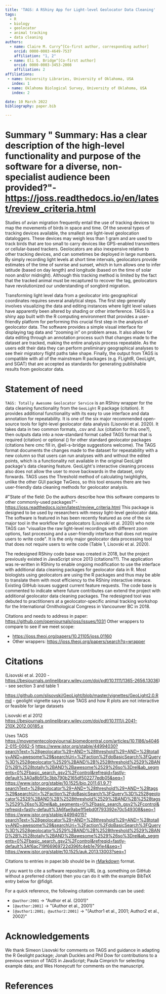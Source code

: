 ```yaml
---
title: 'TAGS: A RShiny App for Light-level Geolocator Data Cleaning'
tags:
  - R
  - biology
  - geolocator
  - animal tracking
  - data cleaning
authors:
  - name: Claire M. Curry^[Co-first author, corresponding author]
    orcid: 0000-0003-4649-7537
    affiliation: "1, 2" 
  - name: Eli S. Bridge^[Co-first author]
    orcid: 0000-0003-3453-2008
    affiliation: 2
affiliations:
 - name: University Libraries, University of Oklahoma, USA
   index: 1
 - name: Oklahoma Biological Survey, University of Oklahoma, USA
   index: 2

date: 10 March 2022
bibliography: paper.bib

---
```


# Summary " Summary: Has a clear description of the high-level functionality and purpose of the software for a diverse, non-specialist audience been provided?"- https://joss.readthedocs.io/en/latest/review_criteria.html

Studies of avian migration frequently entail the use of tracking devices to map the movements of birds in space and time. Of the several types of tracking devices available, the smallest are light-level geolocation dataloggers. These devices may weigh less than 1 gram and are used to track birds that are too small to carry devices like GPS-enabled transmitters or cellular-based trackers. Geolocators are also inexpensive relative to other tracking devices, and can sometimes be deployed in large numbers. By simply recording light levels at short time intervals, geolocators provide estimates of the time of sunrise and sunset, which in turn allows one to infer latitude (based on day length) and longitude (based on the time of solar noon and/or midnight). Although this tracking method is limited by the fact that the tracked animal must be recaptured to recover the tag, geolocators have revolutionized our understanding of songbird migration. 

Transforming light level data from a geolocator into geographical coordinates requires several analytical steps. The first step generally involves visualizing the data and editing instances where light level values have apparently been altered by shading or other interference. TAGS is a shiny app built with the R computing environment that provides a user-friendly platform for performing this crucial first step in the analysis of geolocator data. The software provides a simple visual interface for displaying tag data and “zooming in” on problem areas. It also allows for data editing through an annotation process such that changes made to the dataset are tracked, making the entire analysis process repeatable. As the users edit their data they can perform preliminary geographical analyses to see their migratory flight paths take shape. Finally, the output from TAGS is compatible with all of the mainstream R packages (e.g. FLightR, GeoLight, and SGAT) that are accepted as standards for generating publishable results from geolocator data. 

# Statement of need

`TAGS: Totally Awesome Geolocator Service` is an RShiny wrapper for the data cleaning functionality from the `GeoLight` R package (citation).  It provides additional functionality with its easy to use interface and data annotation for repeatability.  It is one of the six major recommended open-source tools for light-level geolocator data analysis  (Lisovski et al. 2020).  It takes data in two common formats, .csv and .lux (citation for this one?), then outputs data into a now-standard format called TAGS format that is required (citation) or optional () for other standard geolocator packages (citations here cmc fill in, @eli-s-bridge suggestions welcome).  The TAGS format documents the changes made to the dataset for repeatability with a new column so that users can run analyses with and without the edited points, which is a functionality not available in the original GeoLight package's data cleaning feature.  GeoLight's interactive cleaning process also does not allow the user to move backwards in the dataset, only forwards.  TAGS uses the Threshold method of calculating twighlights, unlike the other GUI packge TwGeos, so this tool ensures there are two user-friendly data cleaning methods for geolocator analysis.

#"State of the field: Do the authors describe how this software compares to other commonly-used packages?"- https://joss.readthedocs.io/en/latest/review_criteria.html
This package is designed to be used by researchers with messy light-level geolocator data.  The software is featured in has been recently featured as one of the six major tool in the workflow for geolocators (Lisovski et al. 2020) who note TAGS can "visualize the raw light-level recordings with different zoom options, fast processing and a  user-friendly interface that does not require users to write code".  It is the only major geolocator data processing tool that does not require users to write code (Table 1, Lisovski et al. 2020).

The redesigned RShiny code base was created in 2018, but the project previously existed in JavaScript since 2013 (citations??).  The application was re-written in RShiny to enable ongoing modification to use the interface with additional data cleaning packages for geolocator data in R.  Most biologists using geolocators are using the R packages and thus may be able to translate them with most efficiency to the RShiny interactive interace.  Existing GitHub issues suggest current feature requests.  The code base is commented to indicate where future contributes can extend the project with additional geolocator data cleaning packages.  The redesigned tool was debuted to practitioners at a geolocator-specific animal tracking workshop for the International Ornithological Congress in Vancounver BC in 2018.  

Citations and needs to address in paper: https://github.com/openjournals/joss/issues/1031
Other wrappers to compare to see if we meet scope:
- https://joss.theoj.org/papers/10.21105/joss.01160
- Other wrappers: https://joss.theoj.org/papers/search?q=wrapper

# Citations

(Lisovski et al. 2020 - https://besjournals.onlinelibrary.wiley.com/doi/pdf/10.1111/1365-2656.13036) - see section 3 and table 1

https://github.com/slisovski/GeoLight/blob/master/vignettes/GeoLight2.0.Rmd - geolight vignette says to use TAGS and how R plots are not interactive or feasible for large datasets

Lisovski et al 2012 https://besjournals.onlinelibrary.wiley.com/doi/pdf/10.1111/j.2041-210X.2012.00185.x

Uses TAGS
https://movementecologyjournal.biomedcentral.com/articles/10.1186/s40462-015-0062-5
https://www.jstor.org/stable/44994030?searchText=%28geolocator%29+AND+%28threshold%29+AND+%28totally+AND+awesome%29&searchUri=%2Faction%2FdoBasicSearch%3FQuery%3D%2528geolocator%2529%2BAND%2B%2528threshold%2529%2BAND%2B%2528totally%2BAND%2Bawesome%2529%26so%3Drel&ab_segments=0%2Fbasic_search_gsv2%2Fcontrol&refreqid=fastly-default%3A0a8b5f3c3bb790b2165df502277edb05&seq=1
https://www.jstor.org/stable/10.1525/bio.2011.61.9.7?searchText=%28geolocator%29+AND+%28threshold%29+AND+%28tags%29&searchUri=%2Faction%2FdoBasicSearch%3FQuery%3D%2528geolocator%2529%2BAND%2B%2528threshold%2529%2BAND%2B%2528tags%2529%26so%3Drel&ab_segments=0%2Fbasic_search_gsv2%2Fcontrol&refreqid=fastly-default%3A6fae9abe1f5ebd0f793392e70c549308&seq=1
https://www.jstor.org/stable/44994015?searchText=%28geolocator%29+AND+%28threshold%29+AND+%28totally+AND+awesome%29&searchUri=%2Faction%2FdoBasicSearch%3FQuery%3D%2528geolocator%2529%2BAND%2B%2528threshold%2529%2BAND%2B%2528totally%2BAND%2Bawesome%2529%26so%3Drel&ab_segments=0%2Fbasic_search_gsv2%2Fcontrol&refreqid=fastly-default%3Af6ac719f66969722d396fc4eb1e791e4&seq=1
https://www.jstor.org/stable/10.1525/auk.2013.13003?seq=1

Citations to entries in paper.bib should be in
[rMarkdown](http://rmarkdown.rstudio.com/authoring_bibliographies_and_citations.html)
format.

If you want to cite a software repository URL (e.g. something on GitHub without a preferred
citation) then you can do it with the example BibTeX entry below for @fidgit.

For a quick reference, the following citation commands can be used:
- `@author:2001`  ->  "Author et al. (2001)"
- `[@author:2001]` -> "(Author et al., 2001)"
- `[@author1:2001; @author2:2001]` -> "(Author1 et al., 2001; Author2 et al., 2002)"

# Acknowledgements

We thank Simeon Lisovski for comments on TAGS and guidance in adapting the R Geolight package; Jonah Duckles and Phil Dow for contributions to a previous version of TAGS in JavaScript; Paula Cimprich for selecting example data; and Wes Honeycutt for comments on the manuscript.

# References
